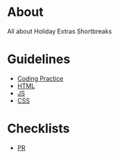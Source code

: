About
=====

All about Holiday Extras Shortbreaks

# Guidelines
* [Coding Practice](https://github.com/Shortbreaks/about/blob/master/CODING_PRACTICE.md)
* [HTML](https://github.com/Shortbreaks/about/blob/master/guidelines/htmlGuidlines.md)
* [JS](https://github.com/Shortbreaks/about/blob/master/guidelines/jsGuidlines.md)
* [CSS](https://github.com/Shortbreaks/about/blob/master/guidelines/cssGuidlines.md)

# Checklists
* [PR](https://github.com/Shortbreaks/about/blob/master/checklists/pr.md)
